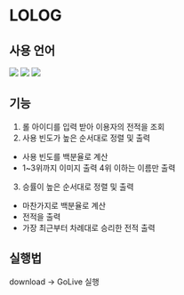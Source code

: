 # LOLOG


## 사용 언어
  <img src="https://img.shields.io/badge/javascript-F7DF1E?style=for-the-badge&logo=javascript&logoColor=black"> 
  <img src="https://img.shields.io/badge/html5-E34F26?style=for-the-badge&logo=html5&logoColor=white"> 
  <img src="https://img.shields.io/badge/css-1572B6?style=for-the-badge&logo=css3&logoColor=white"> 

## 기능
1. 롤 아이디를 입력 받아 이용자의 전적을 조회
2. 사용 빈도가 높은 순서대로 정렬 및 출력
 - 사용 빈도를 백분율로 계산
 - 1~3위까지 이미지 출력 4위 이하는 이름만 출력
3. 승률이 높은 순서대로 정렬 및 출력
 - 마찬가지로 백분율로 계산
 - 전적을 출력
 - 가장 최근부터 차례대로 승리한 전적 출력

## 실행법
download -> GoLive 실행
